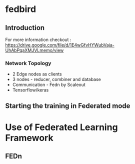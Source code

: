 # fedbird

## Introduction 





For more information checkout : https://drive.google.com/file/d/1E4wGfvHYWubVaja-UhAbPqaXMJVLmemo/view


### Network Topology 

- 2 Edge nodes as clients
- 3 nodes - reducer, combiner and database
- Communication - Fedn by Scaleout
- Tensorflow/keras


## Starting the training in Federated mode  


# Use of Federated Learning Framework



## FEDn

